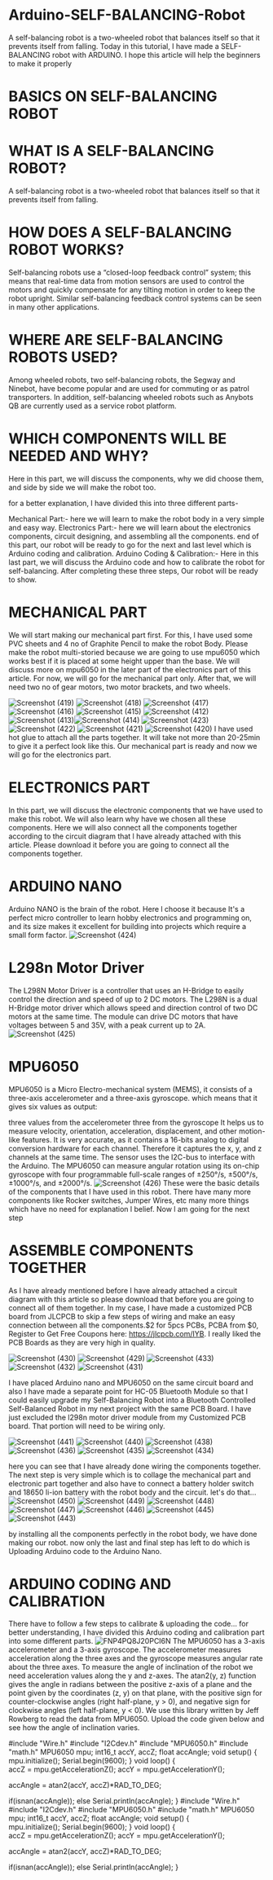 # Arduino-SELF-BALANCING-Robot
A self-balancing robot is a two-wheeled robot that balances itself so that it prevents itself from falling.
Today in this tutorial, I have made a SELF-BALANCING robot with ARDUINO. I hope this article will help the beginners to make it properly

# BASICS ON SELF-BALANCING ROBOT

# WHAT IS A SELF-BALANCING ROBOT?

A self-balancing robot is a two-wheeled robot that balances itself so that it prevents itself from falling.


# HOW DOES A SELF-BALANCING ROBOT WORKS?

Self-balancing robots use a “closed-loop feedback control” system; this means that real-time data from motion sensors are used to control the motors and quickly compensate for any tilting motion in order to keep the robot upright. Similar self-balancing feedback control systems can be seen in many other applications.


# WHERE ARE SELF-BALANCING ROBOTS USED?

Among wheeled robots, two self-balancing robots, the Segway and Ninebot, have become popular and are used for commuting or as patrol transporters. In addition, self-balancing wheeled robots such as Anybots QB are currently used as a service robot platform.

# WHICH COMPONENTS WILL BE NEEDED AND WHY?
Here in this part, we will discuss the components, why we did choose them, and side by side we will make the robot too.

for a better explanation, I have divided this into three different parts-

Mechanical Part:- here we will learn to make the robot body in a very simple and easy way.
Electronics Part:- here we will learn about the electronics components, circuit designing, and assembling all the components. end of this part, our robot will be ready to go for the next and last level which is Arduino coding and calibration.
Arduino Coding & Calibration:- Here in this last part, we will discuss the Arduino code and how to calibrate the robot for self-balancing.
After completing these three steps, Our robot will be ready to show.


# MECHANICAL PART
We will start making our mechanical part first. For this, l have used some PVC sheets and 4 no of Graphite Pencil to make the robot Body. Please make the robot multi-storied because we are going to use mpu6050 which works best if it is placed at some height upper than the base. We will discuss more on mpu6050 in the later part of the electronics part of this article. For now, we will go for the mechanical part only.
After that, we will need two no of gear motors, two motor brackets, and two wheels.

![Screenshot (419)](https://user-images.githubusercontent.com/79990158/177102777-bbb919de-6894-4baf-9c2e-f0e78e408275.png)
![Screenshot (418)](https://user-images.githubusercontent.com/79990158/177102806-e1d22078-9932-4e08-ab00-d34d9b1b66d5.png)
![Screenshot (417)](https://user-images.githubusercontent.com/79990158/177102844-04f1e654-1218-4c55-b7ad-a0678f8a3972.png)
![Screenshot (416)](https://user-images.githubusercontent.com/79990158/177102874-a4904db4-e208-4af1-93db-aa20b2c7e9cb.png)
![Screenshot (415)](https://user-images.githubusercontent.com/79990158/177102900-63988e44-4490-4a70-b7af-031ef0c899ef.png)
![Screenshot (412)](https://user-images.githubusercontent.com/79990158/177102401-5878d365-d0e0-4adc-b15f-a2b7c8cbd727.png)
![Screenshot (413)](https://user-images.githubusercontent.com/79990158/177102488-a1b0150c-a1c8-48d9-8f4b-0aac9c02dfb2.png)![Screenshot (414)](https://user-images.githubusercontent.com/79990158/177102508-81d8b4c2-b07f-4f1e-a01c-df39bae834fb.png)
![Screenshot (423)](https://user-images.githubusercontent.com/79990158/177102617-e7010b40-5685-4b0d-862e-044528649573.png)
![Screenshot (422)](https://user-images.githubusercontent.com/79990158/177102671-7192a890-3b9a-47a1-9782-6fe9342b44c5.png)
![Screenshot (421)](https://user-images.githubusercontent.com/79990158/177102713-be49dd39-89f5-47aa-8fa3-b423778c90d5.png)
![Screenshot (420)](https://user-images.githubusercontent.com/79990158/177102750-acfb4f5b-440d-44a5-8510-3f93fa2cbbda.png)
I have used hot glue to attach all the parts together. It will take not more than 20-25min to give it a perfect look like this. Our mechanical part is ready and now we will go for the electronics part.

# ELECTRONICS PART
In this part, we will discuss the electronic components that we have used to make this robot. We will also learn why have we chosen all these components. Here we will also connect all the components together according to the circuit diagram that l have already attached with this article. Please download it before you are going to connect all the components together.

# ARDUINO NANO
Arduino NANO is the brain of the robot. Here l choose it because It's a perfect micro controller to learn hobby electronics and programming on, and its size makes it excellent for building into projects which require a small form factor.
![Screenshot (424)](https://user-images.githubusercontent.com/79990158/177104455-2ed18a86-782f-4de2-8f83-8eccd7ee5aa1.png)

# L298n Motor Driver
The L298N Motor Driver is a controller that uses an H-Bridge to easily control the direction and speed of up to 2 DC motors. The L298N is a dual H-Bridge motor driver which allows speed and direction control of two DC motors at the same time. The module can drive DC motors that have voltages between 5 and 35V, with a peak current up to 2A.
![Screenshot (425)](https://user-images.githubusercontent.com/79990158/177104642-9f81c4ff-835f-44ee-bd12-807132a3f13c.png)

# MPU6050
MPU6050 is a Micro Electro-mechanical system (MEMS), it consists of a three-axis accelerometer and a three-axis gyroscope. which means that it gives six values as output:

three values from the accelerometer
three from the gyroscope
It helps us to measure velocity, orientation, acceleration, displacement, and other motion-like features. It is very accurate, as it contains a 16-bits analog to digital conversion hardware for each channel. Therefore it captures the x, y, and z channels at the same time. The sensor uses the I2C-bus to interface with the Arduino. The MPU6050 can measure angular rotation using its on-chip gyroscope with four programmable full-scale ranges of ±250°/s, ±500°/s, ±1000°/s, and ±2000°/s.
![Screenshot (426)](https://user-images.githubusercontent.com/79990158/177104759-1fd7dfc1-af26-415a-98c0-d30fa543ac61.png)
These were the basic details of the components that I have used in this robot. There have many more components like Rocker switches, Jumper Wires, etc many more things which have no need for explanation l belief. Now l am going for the next step

# ASSEMBLE COMPONENTS TOGETHER
As I have already mentioned before I have already attached a circuit diagram with this article so please download that before you are going to connect all of them together. In my case, I have made a customized PCB board from JLCPCB to skip a few steps of wiring and make an easy connection between all the components.$2 for 5pcs PCBs, PCBA from $0, Register to Get Free Coupons here: https://jlcpcb.com/IYB. I really liked the PCB Boards as they are very high in quality.

![Screenshot (430)](https://user-images.githubusercontent.com/79990158/177105080-4c61d9e5-47ea-4595-a307-b72f0977727e.png)
![Screenshot (429)](https://user-images.githubusercontent.com/79990158/177105097-94ba7cd5-bbe7-4b80-8a3d-91d6b09151c1.png)
![Screenshot (433)](https://user-images.githubusercontent.com/79990158/177105110-2267228b-f55f-40e4-9ca1-870f1d8ec602.png)
![Screenshot (432)](https://user-images.githubusercontent.com/79990158/177105145-9355b4c9-2dfc-4825-ab93-5f0e8609d12b.png)
![Screenshot (431)](https://user-images.githubusercontent.com/79990158/177105158-b73796c8-48bb-4b26-b1fb-328485ed1583.png)

I have placed Arduino nano and MPU6050 on the same circuit board and also I have made a separate point for HC-05 Bluetooth Module so that I could easily upgrade my Self-Balancing Robot into a Bluetooth Controlled Self-Balanced Robot in my next project with the same PCB Board. I have just excluded the l298n motor driver module from my Customized PCB board. That portion will need to be wiring only.

![Screenshot (441)](https://user-images.githubusercontent.com/79990158/177113906-66ace8ab-ee86-496a-9253-82817cb76797.png)
![Screenshot (440)](https://user-images.githubusercontent.com/79990158/177113953-a897872a-76ac-4f2c-8cae-b82501d59cf0.png)
![Screenshot (438)](https://user-images.githubusercontent.com/79990158/177113984-db53b383-364f-429e-aa4c-0411d4849ae8.png)
![Screenshot (436)](https://user-images.githubusercontent.com/79990158/177114031-73ae67c9-f2a2-4286-a261-22c5218484b2.png)
![Screenshot (435)](https://user-images.githubusercontent.com/79990158/177114092-5a1a6603-a5b8-4f22-9928-9479d073b259.png)
![Screenshot (434)](https://user-images.githubusercontent.com/79990158/177114127-9e9393b9-d799-48c7-b80d-f13adb06c7ac.png)

here you can see that I have already done wiring the components together. The next step is very simple which is to collage the mechanical part and electronic part together and also have to connect a battery holder switch and 18650 li-ion battery with the robot body and the circuit. let's do that...
![Screenshot (450)](https://user-images.githubusercontent.com/79990158/177115228-d4378ed4-0a9a-424d-ae45-49c5dfeeea2d.png)
![Screenshot (449)](https://user-images.githubusercontent.com/79990158/177115262-c67911ee-1665-4ceb-a1a1-6907971c30bb.png)
![Screenshot (448)](https://user-images.githubusercontent.com/79990158/177115286-8d27f71f-0ec0-453f-883f-4144b57fe91e.png)
![Screenshot (447)](https://user-images.githubusercontent.com/79990158/177115318-da982838-b257-4454-875b-9f712bc17e4a.png)
![Screenshot (446)](https://user-images.githubusercontent.com/79990158/177115344-3c20f5ec-de7c-4995-b2a0-9b8a97b39b05.png)
![Screenshot (445)](https://user-images.githubusercontent.com/79990158/177115384-2eb4ba0d-f816-466d-b369-0e5171ce2906.png)
![Screenshot (443)](https://user-images.githubusercontent.com/79990158/177115400-bf42a382-08d8-4f7d-98a3-ebdc7391308b.png)

by installing all the components perfectly in the robot body, we have done making our robot. now only the last and final step has left to do which is Uploading Arduino code to the Arduino Nano.

# ARDUINO CODING AND CALIBRATION

There have to follow a few steps to calibrate & uploading the code...
for better understanding, l have divided this Arduino coding and calibration part into some different parts.
![FNP4PQ8J20PCI6N](https://user-images.githubusercontent.com/79990158/177115914-51950ca0-2fd7-49f3-9dc1-698f484bce81.png)
The MPU6050 has a 3-axis accelerometer and a 3-axis gyroscope. The accelerometer measures acceleration along the three axes and the gyroscope measures angular rate about the three axes. To measure the angle of inclination of the robot we need acceleration values along the y and z-axes. The atan2(y, z) function gives the angle in radians between the positive z-axis of a plane and the point given by the coordinates (z, y) on that plane, with the positive sign for counter-clockwise angles (right half-plane, y > 0), and negative sign for clockwise angles (left half-plane, y < 0). We use this library written by Jeff Rowberg to read the data from MPU6050. Upload the code given below and see how the angle of inclination varies.


#include "Wire.h"
#include "I2Cdev.h"
#include "MPU6050.h"
#include "math.h"
MPU6050 mpu;
int16_t accY, accZ;
float accAngle;
void setup() {  
  mpu.initialize();
  Serial.begin(9600);
}
void loop() {  
  accZ = mpu.getAccelerationZ();
  accY = mpu.getAccelerationY();
   
  accAngle = atan2(accY, accZ)*RAD_TO_DEG;
  
  if(isnan(accAngle));
  else
    Serial.println(accAngle);
}
#include "Wire.h"
#include "I2Cdev.h"
#include "MPU6050.h"
#include "math.h"
MPU6050 mpu;
int16_t accY, accZ;
float accAngle;
void setup() {  
  mpu.initialize();
  Serial.begin(9600);
}
void loop() {  
  accZ = mpu.getAccelerationZ();
  accY = mpu.getAccelerationY();
   
  accAngle = atan2(accY, accZ)*RAD_TO_DEG;
  
  if(isnan(accAngle));
  else
    Serial.println(accAngle);
}


